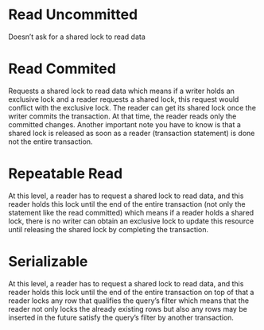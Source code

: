# Read Uncommitted
Doesn’t ask for a shared lock to read data
# Read Commited
Requests a shared lock to read data which means if a writer holds an exclusive lock and a reader requests a shared lock, this request would conflict with the exclusive lock. The reader can get its shared lock once the writer commits the transaction. At that time, the reader reads only the committed changes. Another important note you have to know is that a shared lock is released as soon as a reader (transaction statement) is done not the entire transaction.
# Repeatable Read
At this level, a reader has to request a shared lock to read data, and this reader holds this lock until the end of the entire transaction (not only the statement like the read committed) which means if a reader holds a shared lock, there is no writer can obtain an exclusive lock to update this resource until releasing the shared lock by completing the transaction.
# Serializable
At this level, a reader has to request a shared lock to read data, and this reader holds this lock until the end of the entire transaction on top of that a reader locks any row that qualifies the query’s filter which means that the reader not only locks the already existing rows but also any rows may be inserted in the future satisfy the query’s filter by another transaction.
